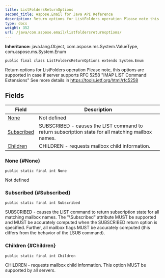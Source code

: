 ```yaml
---
title: ListFoldersReturnOptions
second_title: Aspose.Email for Java API Reference
description: Return options for ListFolders operation Please note this options are supported in case if server supports RFC 5258 IMAP LIST Command Extensions See more details in https//tools.ietf.org/html/rfc5258
type: docs
weight: 352
url: /java/com.aspose.email/listfoldersreturnoptions/
---
```

**Inheritance:**
java.lang.Object, com.aspose.ms.System.ValueType, com.aspose.ms.System.Enum
```
public final class ListFoldersReturnOptions extends System.Enum
```

Return options for ListFolders operation Please note, this options are supported in case if server supports RFC 5258 "IMAP LIST Command Extensions" See more details in https://tools.ietf.org/html/rfc5258
## Fields

| Field | Description |
| --- | --- |
| [None](#None) | Not defined |
| [Subscribed](#Subscribed) | SUBSCRIBED - causes the LIST command to return subscription state for all matching mailbox names. |
| [Children](#Children) | CHILDREN - requests mailbox child information. |
### None {#None}
```
public static final int None
```


Not defined

### Subscribed {#Subscribed}
```
public static final int Subscribed
```


SUBSCRIBED - causes the LIST command to return subscription state for all matching mailbox names. The "\\Subscribed" attribute MUST be supported and MUST be accurately computed when the SUBSCRIBED return option is specified. Further, all mailbox flags MUST be accurately computed (this differs from the behavior of the LSUB command).

### Children {#Children}
```
public static final int Children
```


CHILDREN - requests mailbox child information. This option MUST be supported by all servers.

